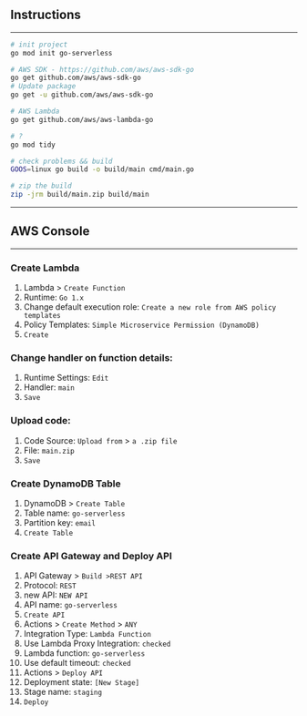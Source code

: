 ## Instructions

---

```bash
# init project
go mod init go-serverless

# AWS SDK - https://github.com/aws/aws-sdk-go
go get github.com/aws/aws-sdk-go
# Update package
go get -u github.com/aws/aws-sdk-go

# AWS Lambda
go get github.com/aws/aws-lambda-go

# ?
go mod tidy

# check problems && build
GOOS=linux go build -o build/main cmd/main.go

# zip the build
zip -jrm build/main.zip build/main
```

---

## AWS Console

---

### Create Lambda

1. Lambda > `Create Function`
2. Runtime: `Go 1.x`
3. Change default execution role: `Create a new role from AWS policy templates`
4. Policy Templates: `Simple Microservice Permission (DynamoDB)`
5. `Create`

### Change handler on function details:

1. Runtime Settings: `Edit`
2. Handler: `main`
3. `Save`

### Upload code:

1. Code Source: `Upload from` > `a .zip file`
2. File: `main.zip`
3. `Save`

### Create DynamoDB Table

1. DynamoDB > `Create Table`
2. Table name: `go-serverless`
3. Partition key: `email`
4. `Create Table`

### Create API Gateway and Deploy API

1. API Gateway > `Build >REST API`
2. Protocol: `REST`
3. new API: `NEW API`
4. API name: `go-serverless`
5. `Create API`
6. Actions > `Create Method` > `ANY`
7. Integration Type: `Lambda Function`
8. Use Lambda Proxy Integration: `checked`
9. Lambda function: `go-serverless`
10. Use default timeout: `checked`
11. Actions > `Deploy API`
12. Deployment state: `[New Stage]`
13. Stage name: `staging`
14. `Deploy`
